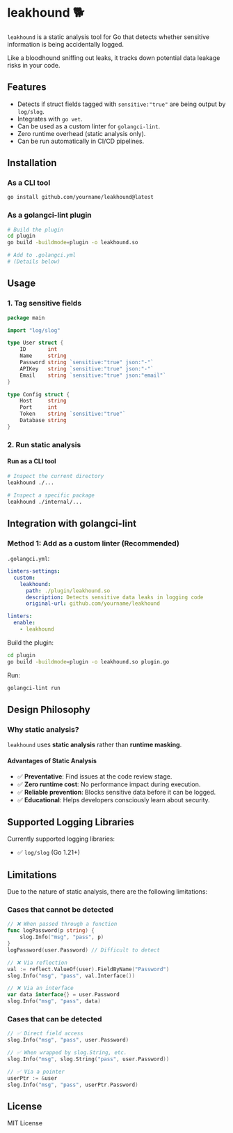 
# leakhound 🐕

`leakhound` is a static analysis tool for Go that detects whether sensitive information is being accidentally logged.

Like a bloodhound sniffing out leaks, it tracks down potential data leakage risks in your code.

## Features

  - Detects if struct fields tagged with `sensitive:"true"` are being output by `log/slog`.
  - Integrates with `go vet`.
  - Can be used as a custom linter for `golangci-lint`.
  - Zero runtime overhead (static analysis only).
  - Can be run automatically in CI/CD pipelines.

## Installation

### As a CLI tool

```bash
go install github.com/yourname/leakhound@latest
```

### As a golangci-lint plugin

```bash
# Build the plugin
cd plugin
go build -buildmode=plugin -o leakhound.so

# Add to .golangci.yml
# (Details below)
```

## Usage

### 1. Tag sensitive fields

```go
package main

import "log/slog"

type User struct {
    ID       int
    Name     string
    Password string `sensitive:"true" json:"-"`
    APIKey   string `sensitive:"true" json:"-"`
    Email    string `sensitive:"true" json:"email"`
}

type Config struct {
    Host     string
    Port     int
    Token    string `sensitive:"true"`
    Database string
}
```

### 2. Run static analysis

#### Run as a CLI tool

```bash
# Inspect the current directory
leakhound ./...

# Inspect a specific package
leakhound ./internal/...
```

## Integration with golangci-lint

### Method 1: Add as a custom linter (Recommended)

`.golangci.yml`:

```yaml
linters-settings:
  custom:
    leakhound:
      path: ./plugin/leakhound.so
      description: Detects sensitive data leaks in logging code
      original-url: github.com/yourname/leakhound

linters:
  enable:
    - leakhound
```

Build the plugin:

```bash
cd plugin
go build -buildmode=plugin -o leakhound.so plugin.go
```

Run:

```bash
golangci-lint run
```

## Design Philosophy

### Why static analysis?

`leakhound` uses **static analysis** rather than **runtime masking**.

#### Advantages of Static Analysis

  - ✅ **Preventative**: Find issues at the code review stage.
  - ✅ **Zero runtime cost**: No performance impact during execution.
  - ✅ **Reliable prevention**: Blocks sensitive data before it can be logged.
  - ✅ **Educational**: Helps developers consciously learn about security.

## Supported Logging Libraries

Currently supported logging libraries:

  - ✅ `log/slog` (Go 1.21+)

## Limitations

Due to the nature of static analysis, there are the following limitations:

### Cases that cannot be detected

```go
// ❌ When passed through a function
func logPassword(p string) {
    slog.Info("msg", "pass", p)
}
logPassword(user.Password) // Difficult to detect

// ❌ Via reflection
val := reflect.ValueOf(user).FieldByName("Password")
slog.Info("msg", "pass", val.Interface())

// ❌ Via an interface
var data interface{} = user.Password
slog.Info("msg", "pass", data)
```

### Cases that can be detected

```go
// ✅ Direct field access
slog.Info("msg", "pass", user.Password)

// ✅ When wrapped by slog.String, etc.
slog.Info("msg", slog.String("pass", user.Password))

// ✅ Via a pointer
userPtr := &user
slog.Info("msg", "pass", userPtr.Password)
```

## License

MIT License
